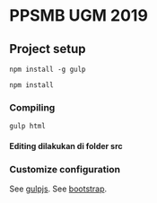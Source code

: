 # PPSMB UGM 2019

## Project setup
```
npm install -g gulp
```

```
npm install
```

### Compiling
```
gulp html
```

#### Editing dilakukan di folder src

### Customize configuration
See [gulpjs](https://gulpjs.com/).
See [bootstrap](https://getbootstrap.com/).